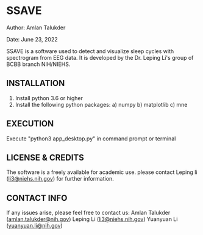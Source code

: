 # SSAVE

Author: Amlan Talukder

Date: June 23, 2022

SSAVE is a software used to detect and visualize sleep cycles with spectrogram from EEG data. 
It is developed by the Dr. Leping Li's group of BCBB branch NIH/NIEHS.

INSTALLATION
--------------------------------------------------------------------------------------------
   1. Install python 3.6 or higher
   2. Install the following python packages:
        a) numpy
        b) matplotlib
        c) mne

EXECUTION
--------------------------------------------------------------------------------------------------------------------------------------
Execute "python3 app_desktop.py" in command prompt or terminal

LICENSE & CREDITS
-------------------------------------------------------------------------------------------------
The software is a freely available for academic use.
please contact Leping li (li3@niehs.nih.gov) for further information. 

CONTACT INFO
-------------------------------------------------------------------------------------------------
If any issues arise, please feel free to contact us:
Amlan Talukder (amlan.talukder@nih.gov)
Leping Li (li3@niehs.nih.gov)
Yuanyuan Li (yuanyuan.li@nih.gov)